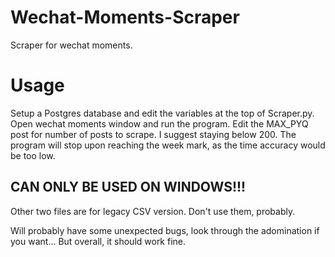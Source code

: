 # Wechat-Moments-Scraper
Scraper for wechat moments.

# Usage
Setup a Postgres database and edit the variables at the top of Scraper.py. Open wechat moments window and run the program.
Edit the MAX_PYQ post for number of posts to scrape. I suggest staying below 200. The program will stop upon reaching the week mark, as the time accuracy would be too low.
## CAN ONLY BE USED ON WINDOWS!!! ##

Other two files are for legacy CSV version. Don't use them, probably.

Will probably have some unexpected bugs, look through the adomination if you want... But overall, it should work fine.
